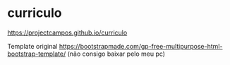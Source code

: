 # curriculo
https://projectcampos.github.io/curriculo

Template original
https://bootstrapmade.com/gp-free-multipurpose-html-bootstrap-template/
(não consigo baixar pelo meu pc)
